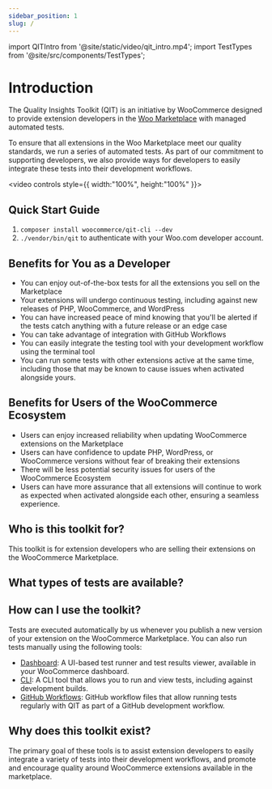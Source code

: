 ```yaml
---
sidebar_position: 1
slug: /
---
```


import QITIntro from '@site/static/video/qit_intro.mp4';
import TestTypes from '@site/src/components/TestTypes';

# Introduction 

The Quality Insights Toolkit (QIT) is an initiative by WooCommerce designed to provide extension developers in the [Woo Marketplace](https://woo.com/products/) with managed automated tests.

To ensure that all extensions in the Woo Marketplace meet our quality standards, we run a series of automated tests. As part of our commitment to supporting developers, we also provide ways for developers to easily integrate these tests into their development workflows.

<video controls style={{ width:"100%", height:"100%" }}>
    <source src={QITIntro} />
</video>

## Quick Start Guide

1. `composer install woocommerce/qit-cli --dev`
2. `./vendor/bin/qit` to authenticate with your Woo.com developer account.

## Benefits for You as a Developer 

- You can enjoy out-of-the-box tests for all the extensions you sell on the Marketplace
- Your extensions will undergo continuous testing, including against new releases of PHP, WooCommerce, and WordPress
- You can have increased peace of mind knowing that you'll be alerted if the tests catch anything with a future release or an edge case
- You can take advantage of integration with GitHub Workflows
- You can easily integrate the testing tool with your development workflow using the terminal tool
- You can run some tests with other extensions active at the same time, including those that may be known to cause issues when activated alongside yours.

## Benefits for Users of the WooCommerce Ecosystem 

- Users can enjoy increased reliability when updating WooCommerce extensions on the Marketplace
- Users can have confidence to update PHP, WordPress, or WooCommerce versions without fear of breaking their extensions
- There will be less potential security issues for users of the WooCommerce Ecosystem
- Users can have more assurance that all extensions will continue to work as expected when activated alongside each other, ensuring a seamless experience.

## Who is this toolkit for? 

This toolkit is for extension developers who are selling their extensions on the WooCommerce Marketplace.

## What types of tests are available?

<TestTypes />

## How can I use the toolkit? 

Tests are executed automatically by us whenever you publish a new version of your extension on the WooCommerce Marketplace. You can also run tests manually using the following tools:

- [Dashboard](dashboard/getting-started.md): A UI-based test runner and test results viewer, available in your WooCommerce dashboard.
- [CLI](cli/getting-started.md): A CLI tool that allows you to run and view tests, including against development builds.
- [GitHub Workflows](workflows/getting-started.md): GitHub workflow files that allow running tests regularly with QIT as part of a GitHub development workflow.

## Why does this toolkit exist? 

The primary goal of these tools is to assist extension developers to easily integrate a variety of tests into their development workflows, and promote and encourage quality around WooCommerce extensions available in the marketplace.